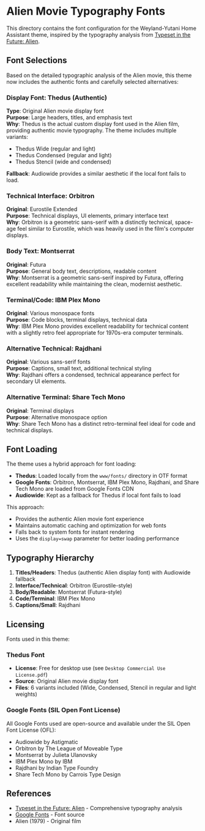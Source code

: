 # Alien Movie Typography Fonts

This directory contains the font configuration for the Weyland-Yutani Home Assistant theme, inspired by the typography analysis from [Typeset in the Future: Alien](https://typesetinthefuture.com/2014/12/01/alien/).

## Font Selections

Based on the detailed typographic analysis of the Alien movie, this theme now includes the authentic fonts and carefully selected alternatives:

### Display Font: Thedus (Authentic)
**Type**: Original Alien movie display font  
**Purpose**: Large headers, titles, and emphasis text  
**Why**: Thedus is the actual custom display font used in the Alien film, providing authentic movie typography. The theme includes multiple variants:
- Thedus Wide (regular and light)
- Thedus Condensed (regular and light)
- Thedus Stencil (wide and condensed)

**Fallback**: Audiowide provides a similar aesthetic if the local font fails to load.

### Technical Interface: Orbitron
**Original**: Eurostile Extended  
**Purpose**: Technical displays, UI elements, primary interface text  
**Why**: Orbitron is a geometric sans-serif with a distinctly technical, space-age feel similar to Eurostile, which was heavily used in the film's computer displays.

### Body Text: Montserrat
**Original**: Futura  
**Purpose**: General body text, descriptions, readable content  
**Why**: Montserrat is a geometric sans-serif inspired by Futura, offering excellent readability while maintaining the clean, modernist aesthetic.

### Terminal/Code: IBM Plex Mono
**Original**: Various monospace fonts  
**Purpose**: Code blocks, terminal displays, technical data  
**Why**: IBM Plex Mono provides excellent readability for technical content with a slightly retro feel appropriate for 1970s-era computer terminals.

### Alternative Technical: Rajdhani
**Original**: Various sans-serif fonts  
**Purpose**: Captions, small text, additional technical styling  
**Why**: Rajdhani offers a condensed, technical appearance perfect for secondary UI elements.

### Alternative Terminal: Share Tech Mono
**Original**: Terminal displays  
**Purpose**: Alternative monospace option  
**Why**: Share Tech Mono has a distinct retro-terminal feel ideal for code and technical displays.

## Font Loading

The theme uses a hybrid approach for font loading:
- **Thedus**: Loaded locally from the `www/fonts/` directory in OTF format
- **Google Fonts**: Orbitron, Montserrat, IBM Plex Mono, Rajdhani, and Share Tech Mono are loaded from Google Fonts CDN
- **Audiowide**: Kept as a fallback for Thedus if local font fails to load

This approach:
- Provides the authentic Alien movie font experience
- Maintains automatic caching and optimization for web fonts
- Falls back to system fonts for instant rendering
- Uses the `display=swap` parameter for better loading performance

## Typography Hierarchy

1. **Titles/Headers**: Thedus (authentic Alien display font) with Audiowide fallback
2. **Interface/Technical**: Orbitron (Eurostile-style)
3. **Body/Readable**: Montserrat (Futura-style)
4. **Code/Terminal**: IBM Plex Mono
5. **Captions/Small**: Rajdhani

## Licensing

Fonts used in this theme:

### Thedus Font
- **License**: Free for desktop use (see `Desktop Commercial Use License.pdf`)
- **Source**: Original Alien movie display font
- **Files**: 6 variants included (Wide, Condensed, Stencil in regular and light weights)

### Google Fonts (SIL Open Font License)
All Google Fonts used are open-source and available under the SIL Open Font License (OFL):
- Audiowide by Astigmatic
- Orbitron by The League of Moveable Type
- Montserrat by Julieta Ulanovsky
- IBM Plex Mono by IBM
- Rajdhani by Indian Type Foundry
- Share Tech Mono by Carrois Type Design

## References

- [Typeset in the Future: Alien](https://typesetinthefuture.com/2014/12/01/alien/) - Comprehensive typography analysis
- [Google Fonts](https://fonts.google.com/) - Font source
- Alien (1979) - Original film
